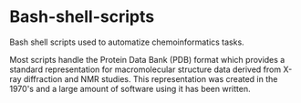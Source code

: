 # Bash-shell-scripts

Bash shell scripts used to automatize chemoinformatics tasks.

Most scripts handle the Protein Data Bank (PDB) format which provides a standard representation for 
macromolecular structure data derived from X-ray diffraction and NMR studies. 
This representation was created in the 1970's and a large amount of software using it has been written.

